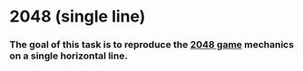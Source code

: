 # 2048 (single line)

### The goal of this task is to reproduce the [2048 game](https://play2048.co/) mechanics on a single horizontal line.
